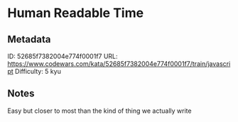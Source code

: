 # Human Readable Time

## Metadata
ID: 52685f7382004e774f0001f7
URL: https://www.codewars.com/kata/52685f7382004e774f0001f7/train/javascript
Difficulty: 5 kyu

## Notes
Easy but closer to most than the kind of thing we actually write
